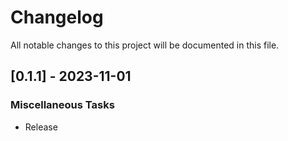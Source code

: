 # Changelog

All notable changes to this project will be documented in this file.

<!-- generated by git-cliff -->
## [0.1.1] - 2023-11-01

### Miscellaneous Tasks

- Release

<!-- generated by git-cliff -->
<!-- generated by git-cliff -->
